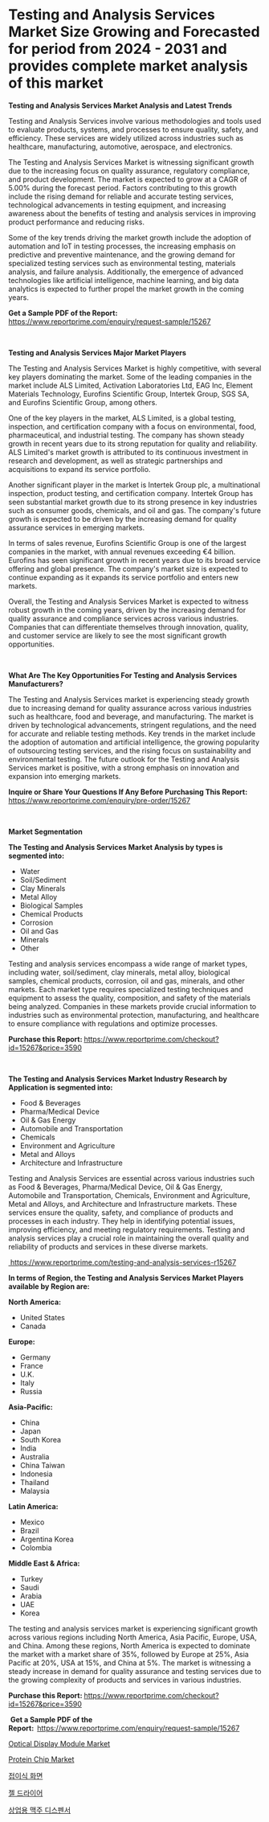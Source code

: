 <p><h1>Testing and Analysis Services Market Size Growing and Forecasted for period from 2024 - 2031 and provides complete market analysis of this market</h1></p><p><strong>Testing and Analysis Services Market Analysis and Latest Trends</strong></p>
<p><p>Testing and Analysis Services involve various methodologies and tools used to evaluate products, systems, and processes to ensure quality, safety, and efficiency. These services are widely utilized across industries such as healthcare, manufacturing, automotive, aerospace, and electronics.</p><p>The Testing and Analysis Services Market is witnessing significant growth due to the increasing focus on quality assurance, regulatory compliance, and product development. The market is expected to grow at a CAGR of 5.00% during the forecast period. Factors contributing to this growth include the rising demand for reliable and accurate testing services, technological advancements in testing equipment, and increasing awareness about the benefits of testing and analysis services in improving product performance and reducing risks.</p><p>Some of the key trends driving the market growth include the adoption of automation and IoT in testing processes, the increasing emphasis on predictive and preventive maintenance, and the growing demand for specialized testing services such as environmental testing, materials analysis, and failure analysis. Additionally, the emergence of advanced technologies like artificial intelligence, machine learning, and big data analytics is expected to further propel the market growth in the coming years.</p></p>
<p><strong>Get a Sample PDF of the Report:&nbsp;</strong> <a href="https://www.reportprime.com/enquiry/request-sample/15267">https://www.reportprime.com/enquiry/request-sample/15267</a></p>
<p>&nbsp;</p>
<p><strong>Testing and Analysis Services Major Market Players</strong></p>
<p><p>The Testing and Analysis Services Market is highly competitive, with several key players dominating the market. Some of the leading companies in the market include ALS Limited, Activation Laboratories Ltd, EAG Inc, Element Materials Technology, Eurofins Scientific Group, Intertek Group, SGS SA, and Eurofins Scientific Group, among others.</p><p>One of the key players in the market, ALS Limited, is a global testing, inspection, and certification company with a focus on environmental, food, pharmaceutical, and industrial testing. The company has shown steady growth in recent years due to its strong reputation for quality and reliability. ALS Limited's market growth is attributed to its continuous investment in research and development, as well as strategic partnerships and acquisitions to expand its service portfolio.</p><p>Another significant player in the market is Intertek Group plc, a multinational inspection, product testing, and certification company. Intertek Group has seen substantial market growth due to its strong presence in key industries such as consumer goods, chemicals, and oil and gas. The company's future growth is expected to be driven by the increasing demand for quality assurance services in emerging markets.</p><p>In terms of sales revenue, Eurofins Scientific Group is one of the largest companies in the market, with annual revenues exceeding €4 billion. Eurofins has seen significant growth in recent years due to its broad service offering and global presence. The company's market size is expected to continue expanding as it expands its service portfolio and enters new markets.</p><p>Overall, the Testing and Analysis Services Market is expected to witness robust growth in the coming years, driven by the increasing demand for quality assurance and compliance services across various industries. Companies that can differentiate themselves through innovation, quality, and customer service are likely to see the most significant growth opportunities.</p></p>
<p>&nbsp;</p>
<p><strong>What Are The Key Opportunities For Testing and Analysis Services Manufacturers?</strong></p>
<p><p>The Testing and Analysis Services market is experiencing steady growth due to increasing demand for quality assurance across various industries such as healthcare, food and beverage, and manufacturing. The market is driven by technological advancements, stringent regulations, and the need for accurate and reliable testing methods. Key trends in the market include the adoption of automation and artificial intelligence, the growing popularity of outsourcing testing services, and the rising focus on sustainability and environmental testing. The future outlook for the Testing and Analysis Services market is positive, with a strong emphasis on innovation and expansion into emerging markets.</p></p>
<p><strong>Inquire or Share Your Questions If Any Before Purchasing This Report:</strong> <a href="https://www.reportprime.com/enquiry/pre-order/15267">https://www.reportprime.com/enquiry/pre-order/15267</a></p>
<p>&nbsp;</p>
<p><strong>Market Segmentation</strong></p>
<p><strong>The Testing and Analysis Services Market Analysis by types is segmented into:</strong></p>
<p><ul><li>Water</li><li>Soil/Sediment</li><li>Clay Minerals</li><li>Metal Alloy</li><li>Biological Samples</li><li>Chemical Products</li><li>Corrosion</li><li>Oil and Gas</li><li>Minerals</li><li>Other</li></ul></p>
<p><p>Testing and analysis services encompass a wide range of market types, including water, soil/sediment, clay minerals, metal alloy, biological samples, chemical products, corrosion, oil and gas, minerals, and other markets. Each market type requires specialized testing techniques and equipment to assess the quality, composition, and safety of the materials being analyzed. Companies in these markets provide crucial information to industries such as environmental protection, manufacturing, and healthcare to ensure compliance with regulations and optimize processes.</p></p>
<p><strong>Purchase this Report:&nbsp;</strong><a href="https://www.reportprime.com/checkout?id=15267&price=3590">https://www.reportprime.com/checkout?id=15267&price=3590</a></p>
<p>&nbsp;</p>
<p><strong>The Testing and Analysis Services Market Industry Research by Application is segmented into:</strong></p>
<p><ul><li>Food & Beverages</li><li>Pharma/Medical Device</li><li>Oil & Gas Energy</li><li>Automobile and Transportation</li><li>Chemicals</li><li>Environment and Agriculture</li><li>Metal and Alloys</li><li>Architecture and Infrastructure</li></ul></p>
<p><p>Testing and Analysis Services are essential across various industries such as Food & Beverages, Pharma/Medical Device, Oil & Gas Energy, Automobile and Transportation, Chemicals, Environment and Agriculture, Metal and Alloys, and Architecture and Infrastructure markets. These services ensure the quality, safety, and compliance of products and processes in each industry. They help in identifying potential issues, improving efficiency, and meeting regulatory requirements. Testing and analysis services play a crucial role in maintaining the overall quality and reliability of products and services in these diverse markets.</p></p>
<p><a href="https://www.reportprime.com/testing-and-analysis-services-r15267">&nbsp;https://www.reportprime.com/testing-and-analysis-services-r15267</a></p>
<p><strong>In terms of Region, the Testing and Analysis Services Market Players available by Region are:</strong></p>
<p>
    <p> <strong> North America: </strong>
        <ul>
            <li>United States</li>
            <li>Canada</li>
        </ul>
        </p> 
    <p> <strong> Europe: </strong>
        <ul>
            <li>Germany</li>
            <li>France</li>
            <li>U.K.</li>
            <li>Italy</li>
            <li>Russia</li>
        </ul>
        </p> 
    <p> <strong> Asia-Pacific: </strong>
        <ul>
            <li>China</li>
            <li>Japan</li>
            <li>South Korea</li>
            <li>India</li>
            <li>Australia</li>
            <li>China Taiwan</li>
            <li>Indonesia</li>
            <li>Thailand</li>
            <li>Malaysia</li>
        </ul>
        </p> 
    <p> <strong> Latin America: </strong>
        <ul>
            <li>Mexico</li>
            <li>Brazil</li>
            <li>Argentina Korea</li>
            <li>Colombia</li>
        </ul>
        </p> 
    <p> <strong> Middle East & Africa: </strong>
        <ul>
            <li>Turkey</li>
            <li>Saudi</li>
            <li>Arabia</li>
            <li>UAE</li>
            <li>Korea</li>
        </ul>
    </p>
    </p>
<p><p>The testing and analysis services market is experiencing significant growth across various regions including North America, Asia Pacific, Europe, USA, and China. Among these regions, North America is expected to dominate the market with a market share of 35%, followed by Europe at 25%, Asia Pacific at 20%, USA at 15%, and China at 5%. The market is witnessing a steady increase in demand for quality assurance and testing services due to the growing complexity of products and services in various industries.</p></p>
<p><strong>Purchase this Report: </strong><a href="https://www.reportprime.com/checkout?id=15267&price=3590">https://www.reportprime.com/checkout?id=15267&price=3590</a></p>
<p>&nbsp;<strong>Get a Sample PDF of the Report:&nbsp;&nbsp;</strong><a href="https://www.reportprime.com/enquiry/request-sample/15267">https://www.reportprime.com/enquiry/request-sample/15267</a></p>
<p><strong></strong></p>
<p><p><a href="https://www.linkedin.com/pulse/optical-display-module-market-report-reveals-latest-trends-ptlle?trackingId=dIbCJyKwVJAGJ2JTAgomjw%3D%3D">Optical Display Module Market</a></p><p><a href="https://www.linkedin.com/pulse/protein-chip-market-comprehensive-assessment-type-application-udupe?trackingId=KFs48FdhOwTPrw5uoNGJDw%3D%3D">Protein Chip Market</a></p><p><a href="https://medium.com/@cheddar67856/%EC%A0%91%ED%9E%88%EB%8A%94-%ED%99%94%EB%A9%B4-%EC%8B%9C%EC%9E%A5-2031%EB%85%84%EA%B9%8C%EC%A7%80%EC%9D%98-%EC%84%B1%EA%B3%B5%EC%A0%81%EC%9D%B8-%EB%B9%84%EC%A6%88%EB%8B%88%EC%8A%A4-%EC%A0%84%EB%9E%B5%EC%9D%84-%EC%9C%84%ED%95%9C-%EC%97%B4%EC%87%A0-4c919d0e1b8f">접이식 화면</a></p><p><a href="https://github.com/laholand/Market-Research-Report-List-3/blob/main/508355823477.md">젤 드라이어</a></p><p><a href="https://medium.com/@leonidasalazar756/%EC%83%81%EC%9A%A9-%EB%A7%A5%EC%A3%BC-%EB%94%94%EC%8A%A4%ED%8E%9C%EC%84%9C-%EC%8B%9C%EC%9E%A5-%EC%A0%90%EC%9C%A0%EC%9C%A8-%EC%A7%84%ED%99%94-%EB%B0%8F-%EC%8B%9C%EC%9E%A5-%EC%84%B1%EC%9E%A5-%EB%8F%99%ED%96%A5-2024%EB%85%84-2031%EB%85%84-f927ab6ee981">상업용 맥주 디스펜서</a></p></p>